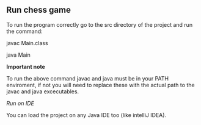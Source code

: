 ## Run chess game

To run the program correctly go to the src directory of the project and run the command:

javac Main.class

java Main

**Important note**

To run the above command javac and java must be in your PATH enviroment, if not you will need to replace these with the actual path to the javac and java excecutables.

*Run on IDE*

You can load the project on any Java IDE too (like intelliJ IDEA).
